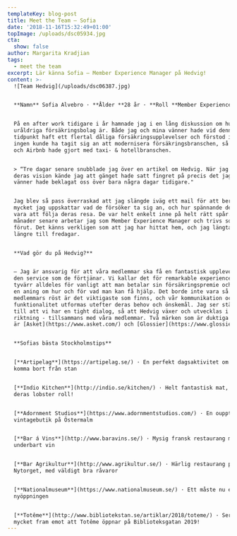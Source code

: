 ```yaml
---
templateKey: blog-post
title: Meet the Team – Sofia
date: '2018-11-16T15:32:49+01:00'
topImage: /uploads/dsc05934.jpg
cta:
  show: false
author: Margarita Kradjian
tags:
  - meet the team
excerpt: Lär känna Sofia – Member Experience Manager på Hedvig!
content: >-
  ![Team Hedvig](/uploads/dsc06387.jpg)


  **Namn** Sofia Alvebro · **Ålder **28 år · **Roll **Member Experience Manager


  På en after work tidigare i år hamnade jag i en lång diskussion om hur
  uråldriga försäkringsbolag är. Både jag och mina vänner hade vid denna
  tidpunkt haft ett flertal dåliga försäkringsupplevelser och förstod inte hur
  ingen kunde ha tagit sig an att modernisera försäkringsbranschen, så som Uber
  och Airbnb hade gjort med taxi- & hotellbranschen.


  > “Tre dagar senare snubblade jag över en artikel om Hedvig. När jag läste om
  deras vision kände jag att gänget hade satt fingret på precis det jag och mina
  vänner hade beklagat oss över bara några dagar tidigare."


  Jag blev så pass överraskad att jag slängde iväg ett mail för att berätta hur
  mycket jag uppskattar vad de försöker ta sig an, och hur spännande det kommer
  vara att följa deras resa. De var helt enkelt inne på helt rätt spår. Nu, 6
  månader senare arbetar jag som Member Experience Manager och trivs som aldrig
  förut. Det känns verkligen som att jag har hittat hem, och jag längtar inte
  längre till fredagar.


  **Vad gör du på Hedvig?**


  – Jag är ansvarig för att våra medlemmar ska få en fantastisk upplevelse och
  den service som de förtjänar. Vi kallar det för remarkable experience. Det är
  tyvärr alldeles för vanligt att man betalar sin försäkringspremie och inte har
  en aning om hur och för vad man kan få hjälp. Det borde inte vara så. Våra
  medlemmars röst är det viktigaste som finns, och vår kommunikation och
  funktionalitet utformas utefter deras behov och önskemål. Jag ser ständigt
  till att vi har en tight dialog, så att Hedvig växer och utvecklas i rätt
  riktning - tillsammans med våra medlemmar. Två märken som är duktiga på detta
  är [Asket](https://www.asket.com/) och [Glossier](https://www.glossier.com/). 


  **Sofias bästa Stockholmstips**


  [**Artipelag**](https://artipelag.se/) · En perfekt dagsaktivitet om man vill
  komma bort från stan


  [**Indio Kitchen**](http://indio.se/kitchen/) · Helt fantastisk mat, prova
  deras lobster roll!


  [**Adornment Studios**](https://www.adornmentstudios.com/) · En oupptäckt
  vintagebutik på Östermalm


  [**Bar á Vins**](http://www.baravins.se/) · Mysig fransk restaurang med
  underbart vin


  [**Bar Agrikultur**](http://www.agrikultur.se/) · Härlig restaurang precis vid
  Nytorget, med väldigt bra råvaror


  [**Nationalmuseum**](https://www.nationalmuseum.se/) · Ett måste nu efter
  nyöppningen


  [**Totême**](http://www.bibliotekstan.se/artiklar/2018/toteme/) · Ser så
  mycket fram emot att Totême öppnar på Biblioteksgatan 2019!
---
```


